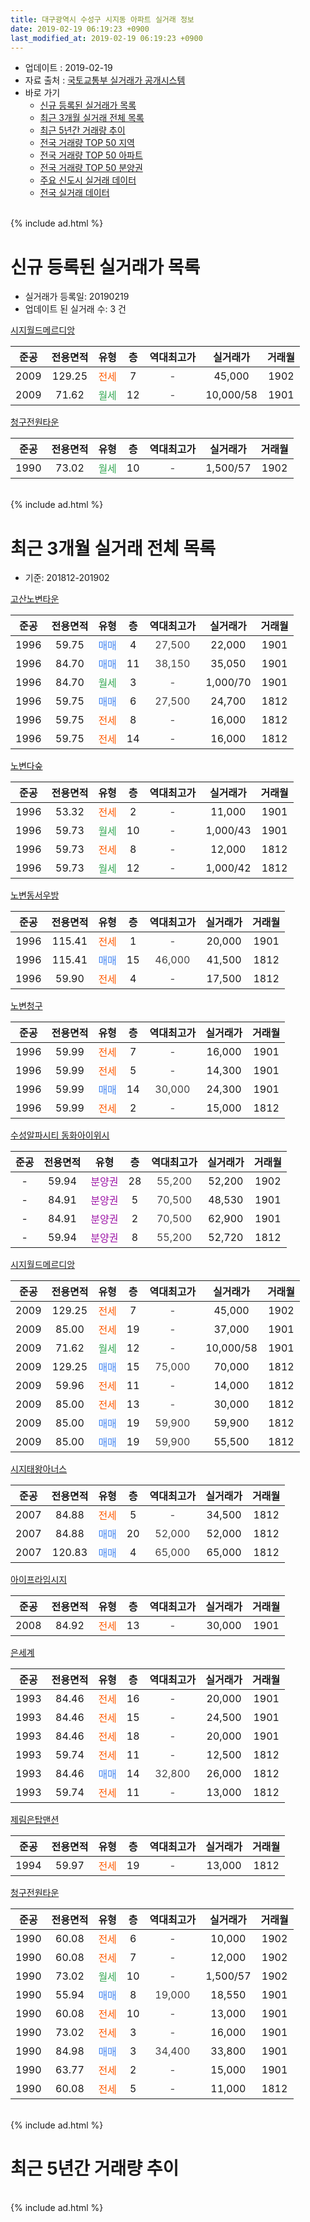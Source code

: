 ```yaml
---
title: 대구광역시 수성구 시지동 아파트 실거래 정보
date: 2019-02-19 06:19:23 +0900
last_modified_at: 2019-02-19 06:19:23 +0900
---
```


* 업데이트 : 2019-02-19
* 자료 출처 : [국토교통부 실거래가 공개시스템](http://rt.molit.go.kr)
* 바로 가기
    * [신규 등록된 실거래가 목록](#신규-등록된-실거래가-목록)
    * [최근 3개월 실거래 전체 목록](#최근-3개월-실거래-전체-목록)
    * [최근 5년간 거래량 추이](#최근-5년간-거래량-추이)
    * [전국 거래량 TOP 50 지역](https://inasie.github.io/apt-trade-info/최근-3개월-전국에서-가장-거래가-많이-발생한-지역)
    * [전국 거래량 TOP 50 아파트](https://inasie.github.io/apt-trade-info/최근-3개월-전국에서-가장-거래가-많이-발생한-아파트)
    * [전국 거래량 TOP 50 분양권](https://inasie.github.io/apt-trade-info/최근-3개월-전국에서-가장-거래가-많이-발생한-분양권)
    * [주요 신도시 실거래 데이터](https://inasie.github.io/apt-trade-info/주요-신도시)
    * [전국 실거래 데이터](https://inasie.github.io/apt-trade-info/전국)
<br>
{% include ad.html %}
<br>

# 신규 등록된 실거래가 목록
* 실거래가 등록일: 20190219
* 업데이트 된 실거래 수: 3 건


[시지월드메르디앙](https://search.naver.com/search.naver?query=%EB%8C%80%EA%B5%AC%EA%B4%91%EC%97%AD%EC%8B%9C+%EC%88%98%EC%84%B1%EA%B5%AC+%EC%8B%9C%EC%A7%80%EB%8F%99+%EC%8B%9C%EC%A7%80%EC%9B%94%EB%93%9C%EB%A9%94%EB%A5%B4%EB%94%94%EC%95%99)

|준공|전용면적|유형|층|역대최고가|실거래가|거래월|
|:---:|:---:|:---:|:---:|:---:|:---:|:---:|
|2009|129.25|<span style="color:#ff5a00">전세</span>|7|<span style="color:#444444">-</span>|45,000|1902|
|2009|71.62|<span style="color:#34a853">월세</span>|12|<span style="color:#444444">-</span>|10,000/58|1901|

[청구전원타운](https://search.naver.com/search.naver?query=%EB%8C%80%EA%B5%AC%EA%B4%91%EC%97%AD%EC%8B%9C+%EC%88%98%EC%84%B1%EA%B5%AC+%EC%8B%9C%EC%A7%80%EB%8F%99+%EC%B2%AD%EA%B5%AC%EC%A0%84%EC%9B%90%ED%83%80%EC%9A%B4)

|준공|전용면적|유형|층|역대최고가|실거래가|거래월|
|:---:|:---:|:---:|:---:|:---:|:---:|:---:|
|1990|73.02|<span style="color:#34a853">월세</span>|10|<span style="color:#444444">-</span>|1,500/57|1902|


<br>
{% include ad.html %}
<br>

# 최근 3개월 실거래 전체 목록
* 기준: 201812-201902


[고산노변타운](https://search.naver.com/search.naver?query=%EB%8C%80%EA%B5%AC%EA%B4%91%EC%97%AD%EC%8B%9C+%EC%88%98%EC%84%B1%EA%B5%AC+%EC%8B%9C%EC%A7%80%EB%8F%99+%EA%B3%A0%EC%82%B0%EB%85%B8%EB%B3%80%ED%83%80%EC%9A%B4)

|준공|전용면적|유형|층|역대최고가|실거래가|거래월|
|:---:|:---:|:---:|:---:|:---:|:---:|:---:|
|1996|59.75|<span style="color:#4285f3">매매</span>|4|<span style="color:#444444">27,500</span>|22,000|1901|
|1996|84.70|<span style="color:#4285f3">매매</span>|11|<span style="color:#444444">38,150</span>|35,050|1901|
|1996|84.70|<span style="color:#34a853">월세</span>|3|<span style="color:#444444">-</span>|1,000/70|1901|
|1996|59.75|<span style="color:#4285f3">매매</span>|6|<span style="color:#444444">27,500</span>|24,700|1812|
|1996|59.75|<span style="color:#ff5a00">전세</span>|8|<span style="color:#444444">-</span>|16,000|1812|
|1996|59.75|<span style="color:#ff5a00">전세</span>|14|<span style="color:#444444">-</span>|16,000|1812|

[노변다숲](https://search.naver.com/search.naver?query=%EB%8C%80%EA%B5%AC%EA%B4%91%EC%97%AD%EC%8B%9C+%EC%88%98%EC%84%B1%EA%B5%AC+%EC%8B%9C%EC%A7%80%EB%8F%99+%EB%85%B8%EB%B3%80%EB%8B%A4%EC%88%B2)

|준공|전용면적|유형|층|역대최고가|실거래가|거래월|
|:---:|:---:|:---:|:---:|:---:|:---:|:---:|
|1996|53.32|<span style="color:#ff5a00">전세</span>|2|<span style="color:#444444">-</span>|11,000|1901|
|1996|59.73|<span style="color:#34a853">월세</span>|10|<span style="color:#444444">-</span>|1,000/43|1901|
|1996|59.73|<span style="color:#ff5a00">전세</span>|8|<span style="color:#444444">-</span>|12,000|1812|
|1996|59.73|<span style="color:#34a853">월세</span>|12|<span style="color:#444444">-</span>|1,000/42|1812|

[노변동서우방](https://search.naver.com/search.naver?query=%EB%8C%80%EA%B5%AC%EA%B4%91%EC%97%AD%EC%8B%9C+%EC%88%98%EC%84%B1%EA%B5%AC+%EC%8B%9C%EC%A7%80%EB%8F%99+%EB%85%B8%EB%B3%80%EB%8F%99%EC%84%9C%EC%9A%B0%EB%B0%A9)

|준공|전용면적|유형|층|역대최고가|실거래가|거래월|
|:---:|:---:|:---:|:---:|:---:|:---:|:---:|
|1996|115.41|<span style="color:#ff5a00">전세</span>|1|<span style="color:#444444">-</span>|20,000|1901|
|1996|115.41|<span style="color:#4285f3">매매</span>|15|<span style="color:#444444">46,000</span>|41,500|1812|
|1996|59.90|<span style="color:#ff5a00">전세</span>|4|<span style="color:#444444">-</span>|17,500|1812|

[노변청구](https://search.naver.com/search.naver?query=%EB%8C%80%EA%B5%AC%EA%B4%91%EC%97%AD%EC%8B%9C+%EC%88%98%EC%84%B1%EA%B5%AC+%EC%8B%9C%EC%A7%80%EB%8F%99+%EB%85%B8%EB%B3%80%EC%B2%AD%EA%B5%AC)

|준공|전용면적|유형|층|역대최고가|실거래가|거래월|
|:---:|:---:|:---:|:---:|:---:|:---:|:---:|
|1996|59.99|<span style="color:#ff5a00">전세</span>|7|<span style="color:#444444">-</span>|16,000|1901|
|1996|59.99|<span style="color:#ff5a00">전세</span>|5|<span style="color:#444444">-</span>|14,300|1901|
|1996|59.99|<span style="color:#4285f3">매매</span>|14|<span style="color:#444444">30,000</span>|24,300|1901|
|1996|59.99|<span style="color:#ff5a00">전세</span>|2|<span style="color:#444444">-</span>|15,000|1812|

[수성알파시티 동화아이위시](https://search.naver.com/search.naver?query=%EB%8C%80%EA%B5%AC%EA%B4%91%EC%97%AD%EC%8B%9C+%EC%88%98%EC%84%B1%EA%B5%AC+%EC%8B%9C%EC%A7%80%EB%8F%99+%EC%88%98%EC%84%B1%EC%95%8C%ED%8C%8C%EC%8B%9C%ED%8B%B0+%EB%8F%99%ED%99%94%EC%95%84%EC%9D%B4%EC%9C%84%EC%8B%9C)

|준공|전용면적|유형|층|역대최고가|실거래가|거래월|
|:---:|:---:|:---:|:---:|:---:|:---:|:---:|
|-|59.94|<span style="color:#9C11A5">분양권</span>|28|<span style="color:#444444">55,200</span>|52,200|1902|
|-|84.91|<span style="color:#9C11A5">분양권</span>|5|<span style="color:#444444">70,500</span>|48,530|1901|
|-|84.91|<span style="color:#9C11A5">분양권</span>|2|<span style="color:#444444">70,500</span>|62,900|1901|
|-|59.94|<span style="color:#9C11A5">분양권</span>|8|<span style="color:#444444">55,200</span>|52,720|1812|

[시지월드메르디앙](https://search.naver.com/search.naver?query=%EB%8C%80%EA%B5%AC%EA%B4%91%EC%97%AD%EC%8B%9C+%EC%88%98%EC%84%B1%EA%B5%AC+%EC%8B%9C%EC%A7%80%EB%8F%99+%EC%8B%9C%EC%A7%80%EC%9B%94%EB%93%9C%EB%A9%94%EB%A5%B4%EB%94%94%EC%95%99)

|준공|전용면적|유형|층|역대최고가|실거래가|거래월|
|:---:|:---:|:---:|:---:|:---:|:---:|:---:|
|2009|129.25|<span style="color:#ff5a00">전세</span>|7|<span style="color:#444444">-</span>|45,000|1902|
|2009|85.00|<span style="color:#ff5a00">전세</span>|19|<span style="color:#444444">-</span>|37,000|1901|
|2009|71.62|<span style="color:#34a853">월세</span>|12|<span style="color:#444444">-</span>|10,000/58|1901|
|2009|129.25|<span style="color:#4285f3">매매</span>|15|<span style="color:#444444">75,000</span>|70,000|1812|
|2009|59.96|<span style="color:#ff5a00">전세</span>|11|<span style="color:#444444">-</span>|14,000|1812|
|2009|85.00|<span style="color:#ff5a00">전세</span>|13|<span style="color:#444444">-</span>|30,000|1812|
|2009|85.00|<span style="color:#4285f3">매매</span>|19|<span style="color:#444444">59,900</span>|59,900|1812|
|2009|85.00|<span style="color:#4285f3">매매</span>|19|<span style="color:#444444">59,900</span>|55,500|1812|

[시지태왕아너스](https://search.naver.com/search.naver?query=%EB%8C%80%EA%B5%AC%EA%B4%91%EC%97%AD%EC%8B%9C+%EC%88%98%EC%84%B1%EA%B5%AC+%EC%8B%9C%EC%A7%80%EB%8F%99+%EC%8B%9C%EC%A7%80%ED%83%9C%EC%99%95%EC%95%84%EB%84%88%EC%8A%A4)

|준공|전용면적|유형|층|역대최고가|실거래가|거래월|
|:---:|:---:|:---:|:---:|:---:|:---:|:---:|
|2007|84.88|<span style="color:#ff5a00">전세</span>|5|<span style="color:#444444">-</span>|34,500|1812|
|2007|84.88|<span style="color:#4285f3">매매</span>|20|<span style="color:#444444">52,000</span>|52,000|1812|
|2007|120.83|<span style="color:#4285f3">매매</span>|4|<span style="color:#444444">65,000</span>|65,000|1812|

[아이프라임시지](https://search.naver.com/search.naver?query=%EB%8C%80%EA%B5%AC%EA%B4%91%EC%97%AD%EC%8B%9C+%EC%88%98%EC%84%B1%EA%B5%AC+%EC%8B%9C%EC%A7%80%EB%8F%99+%EC%95%84%EC%9D%B4%ED%94%84%EB%9D%BC%EC%9E%84%EC%8B%9C%EC%A7%80)

|준공|전용면적|유형|층|역대최고가|실거래가|거래월|
|:---:|:---:|:---:|:---:|:---:|:---:|:---:|
|2008|84.92|<span style="color:#ff5a00">전세</span>|13|<span style="color:#444444">-</span>|30,000|1901|

[은세계](https://search.naver.com/search.naver?query=%EB%8C%80%EA%B5%AC%EA%B4%91%EC%97%AD%EC%8B%9C+%EC%88%98%EC%84%B1%EA%B5%AC+%EC%8B%9C%EC%A7%80%EB%8F%99+%EC%9D%80%EC%84%B8%EA%B3%84)

|준공|전용면적|유형|층|역대최고가|실거래가|거래월|
|:---:|:---:|:---:|:---:|:---:|:---:|:---:|
|1993|84.46|<span style="color:#ff5a00">전세</span>|16|<span style="color:#444444">-</span>|20,000|1901|
|1993|84.46|<span style="color:#ff5a00">전세</span>|15|<span style="color:#444444">-</span>|24,500|1901|
|1993|84.46|<span style="color:#ff5a00">전세</span>|18|<span style="color:#444444">-</span>|20,000|1901|
|1993|59.74|<span style="color:#ff5a00">전세</span>|11|<span style="color:#444444">-</span>|12,500|1812|
|1993|84.46|<span style="color:#4285f3">매매</span>|14|<span style="color:#444444">32,800</span>|26,000|1812|
|1993|59.74|<span style="color:#ff5a00">전세</span>|11|<span style="color:#444444">-</span>|13,000|1812|

[제림은탑맨션](https://search.naver.com/search.naver?query=%EB%8C%80%EA%B5%AC%EA%B4%91%EC%97%AD%EC%8B%9C+%EC%88%98%EC%84%B1%EA%B5%AC+%EC%8B%9C%EC%A7%80%EB%8F%99+%EC%A0%9C%EB%A6%BC%EC%9D%80%ED%83%91%EB%A7%A8%EC%85%98)

|준공|전용면적|유형|층|역대최고가|실거래가|거래월|
|:---:|:---:|:---:|:---:|:---:|:---:|:---:|
|1994|59.97|<span style="color:#ff5a00">전세</span>|19|<span style="color:#444444">-</span>|13,000|1812|

[청구전원타운](https://search.naver.com/search.naver?query=%EB%8C%80%EA%B5%AC%EA%B4%91%EC%97%AD%EC%8B%9C+%EC%88%98%EC%84%B1%EA%B5%AC+%EC%8B%9C%EC%A7%80%EB%8F%99+%EC%B2%AD%EA%B5%AC%EC%A0%84%EC%9B%90%ED%83%80%EC%9A%B4)

|준공|전용면적|유형|층|역대최고가|실거래가|거래월|
|:---:|:---:|:---:|:---:|:---:|:---:|:---:|
|1990|60.08|<span style="color:#ff5a00">전세</span>|6|<span style="color:#444444">-</span>|10,000|1902|
|1990|60.08|<span style="color:#ff5a00">전세</span>|7|<span style="color:#444444">-</span>|12,000|1902|
|1990|73.02|<span style="color:#34a853">월세</span>|10|<span style="color:#444444">-</span>|1,500/57|1902|
|1990|55.94|<span style="color:#4285f3">매매</span>|8|<span style="color:#444444">19,000</span>|18,550|1901|
|1990|60.08|<span style="color:#ff5a00">전세</span>|10|<span style="color:#444444">-</span>|13,000|1901|
|1990|73.02|<span style="color:#ff5a00">전세</span>|3|<span style="color:#444444">-</span>|16,000|1901|
|1990|84.98|<span style="color:#4285f3">매매</span>|3|<span style="color:#444444">34,400</span>|33,800|1901|
|1990|63.77|<span style="color:#ff5a00">전세</span>|2|<span style="color:#444444">-</span>|15,000|1901|
|1990|60.08|<span style="color:#ff5a00">전세</span>|5|<span style="color:#444444">-</span>|11,000|1812|


<br>
{% include ad.html %}
<br>

# 최근 5년간 거래량 추이


<div style="width:100%;">
    <canvas id="deal_progress" height="200"></canvas>
</div>

<script>
new Chart(document.getElementById("deal_progress"), {
    type: 'line',
    data: {
        labels: ['201402','201403','201404','201405','201406','201407','201408','201409','201410','201411','201412','201501','201502','201503','201504','201505','201506','201507','201508','201509','201510','201511','201512','201601','201602','201603','201604','201605','201606','201607','201608','201609','201610','201611','201612','201701','201702','201703','201704','201705','201706','201707','201708','201709','201710','201711','201712','201801','201802','201803','201804','201805','201806','201807','201808','201809','201810','201811','201812','201901','201902'],
        datasets: [{
            label: '매매',
            pointRadius: 1,
            data: [41, 44, 17, 18, 31, 35, 38, 44, 43, 33, 30, 55, 39, 49, 49, 35, 36, 28, 12, 16, 14, 16, 6, 7, 9, 13, 14, 9, 6, 8, 15, 17, 23, 17, 11, 12, 19, 19, 25, 49, 70, 88, 59, 18, 16, 22, 17, 34, 26, 37, 22, 23, 24, 19, 25, 38, 33, 28, 9, 7, 1],
            borderColor: "rgba(255, 201, 14, 1)",
            backgroundColor: "rgba(255, 201, 14, 0.5)",
            fill: false,
            lineTension: 0
        },{
            label: '전월세',
            pointRadius: 1,
            data: [28, 21, 12, 17, 12, 18, 13, 17, 17, 25, 26, 26, 25, 21, 18, 22, 29, 31, 24, 16, 20, 12, 24, 22, 21, 21, 23, 13, 14, 11, 19, 16, 14, 17, 15, 19, 24, 18, 15, 21, 19, 26, 21, 20, 16, 25, 24, 23, 21, 27, 10, 16, 21, 10, 21, 16, 25, 19, 13, 15, 4],
            borderColor: "rgba(0, 141, 185, 1)",
            backgroundColor: "rgba(0, 141, 185, 0.5)",
            fill: false,
            lineTension: 0
        }
        ]
    },
    options: {
        responsive: true,
        title: {
            display: false
        },
        tooltips: {
            mode: 'index',
            intersect: false
        },
        hover: {
            mode: 'nearest',
            intersect: true
        },
        scales: {
            xAxes: [{
                display: true,
                scaleLabel: {
                    display: true,
                    labelString: '년/월'
                }
            }],
            yAxes: [{
                display: true,
                ticks: {
                    suggestedMin: 0,
                },
                scaleLabel: {
                    display: true,
                    labelString: '실거래 수'
                }
            }]
        }
    }
});

</script>


<br>
{% include ad.html %}
<br>

